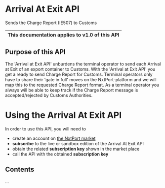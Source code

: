 # Arrival At Exit API

Sends the Charge Report (IE507) to Customs

| This documentation applies to v1.0 of this API | 
| -------- |


## Purpose of this API

The 'Arrival at Exit API' unburdens the terminal operator to send each Arrival at Exit of an export container to Customs. With the 'Arrival at Exit API' you get a ready to send Charge Report for Customs. Terminal operators only have to share their 'gate in full' moves on the NxtPort-platform and we will map this to the requested Charge Report format. As a terminal operator you always will be able to keep track if the Charge Report message is accepted/rejected by Customs Authorities.


# Using the Arrival At Exit API

In order to use this API, you will need to 

* create an account on [the NxtPort market](https://www.nxtport.com/market/our-marketplace/marketplace)
* **subscribe** to the live or sandbox edition of the Arrival At Exit API 
* obtain the related **subscription key** shown in the market place
* call the API with the obtained **subscription key**

## Contents
...
